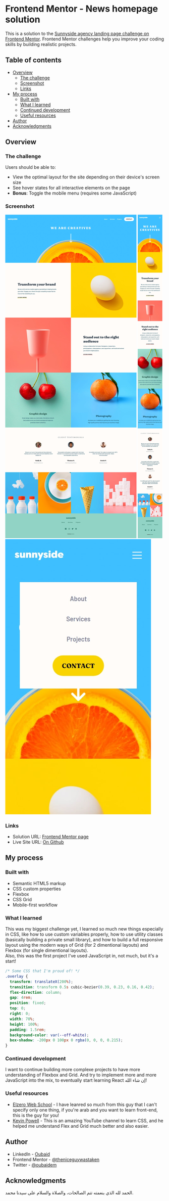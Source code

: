 # Frontend Mentor - News homepage solution

This is a solution to the [Sunnyside agency landing page challenge on Frontend Mentor](https://www.frontendmentor.io/challenges/sunnyside-agency-landing-page-7yVs3B6ef). Frontend Mentor challenges help you improve your coding skills by building realistic projects.

## Table of contents

- [Overview](#overview)
  - [The challenge](#the-challenge)
  - [Screenshot](#screenshot)
  - [Links](#links)
- [My process](#my-process)
  - [Built with](#built-with)
  - [What I learned](#what-i-learned)
  - [Continued development](#continued-development)
  - [Useful resources](#useful-resources)
- [Author](#author)
- [Acknowledgments](#acknowledgments)

## Overview

### The challenge

Users should be able to:

- View the optimal layout for the site depending on their device's screen size
- See hover states for all interactive elements on the page
- **Bonus**: Toggle the mobile menu (requires some JavaScript)

### Screenshot

![Desktop screenshot](./design/screenshots/desktop%20screenshot.jpeg)
![Mobile screenshot](./design/screenshots/mobile%20screenshot.jpeg)
![Menu dropdown screenshot](./design/screenshots/menu%20dropdown.jpg)

### Links

- Solution URL: [Frontend Mentor page](https://www.frontendmentor.io/solutions/sunnysideagencylandingpage-Ij0JZ7eSpk)
- Live Site URL: [On Github](https://theniceguywastaken.github.io/Sunnyside-agency-landing-page/)

## My process

### Built with

- Semantic HTML5 markup
- CSS custom properties
- Flexbox
- CSS Grid
- Mobile-first workflow

### What I learned

This was my biggest challenge yet, I learned so much new things especially in CSS, like how to use custom variables properly, how to use utility classes (basically building a private small library), and how to build a full responsive layout using the modern ways of Grid (for 2 dimentional layouts) and Flexbox (for single dimentional layouts).<br>
Also, this was the first project I've used JavaScript in, not much, but it's a start!

```css
/* Some CSS that I'm proud of! */
.overlay {
  transform: translateX(200%);
  transition: transform 0.5s cubic-bezier(0.39, 0.23, 0.16, 0.42);
  flex-direction: column;
  gap: 4rem;
  position: fixed;
  top: 0;
  right: 0;
  width: 70%;
  height: 100%;
  padding: 1.5rem;
  background-color: var(--off-white);
  box-shadow: -200px 0 100px 0 rgba(0, 0, 0, 0.215);
}
```

### Continued development

I want to continue building more complexe projects to have more understanding of Flexbox and Grid. And try to implement more and more JavaScript into the mix, to eventually start learning React إن شاء الله!

### Useful resources

- [Elzero Web School](http://elzero.org/) - I have leanred so much from this guy that I can't specify only one thing, if you're arab and you want to learn front-end, this is the guy for you!
- [Kevin Powell](https://www.youtube.com/kepowob) - This is an amazing YouTube channel to learn CSS, and he helped me understand Flex and Grid much better and also easier.

## Author

- LinkedIn - [Oubaid](https://www.linkedin.com/in/oubaidelmoudhik/)
- Frontend Mentor - [@theniceguywastaken](https://www.frontendmentor.io/profile/theniceguywastaken)
- Twitter - [@oubaidem](https://www.twitter.com/oubaidem)

## Acknowledgments

الحمد لله الذي بنعمته تتم الصالحات، والصلاة والسلام على سيدنا محمد.
